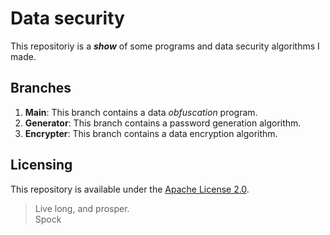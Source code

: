 # Data security

This repositoriy is a ***show*** of some programs and data security algorithms I made.

## Branches

1. **Main**: This branch contains a data *obfuscation* program.
2. **Generator**: This branch contains a password generation algorithm.
3. **Encrypter**: This branch contains a data encryption algorithm.

## Licensing

This repository is available under the [Apache License 2.0](LICENSE).

> Live long, and prosper.  
> Spock
